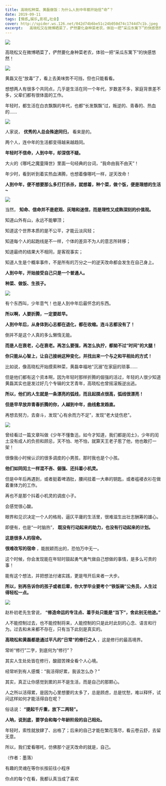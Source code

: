 ```yaml
---
title: 高晓松种菜、黄磊做饭：为什么人到中年都开始信“命”？
date: 2019-09-11
tags: [情感,娱乐,影视,社会]
cover: http://spider.ws.126.net/042d74b6be51c24b050d74c1744d7c1b.jpeg
excerpt:   高晓松又在微博晒菜了，俨然要化身种菜老农，体验一把“采瓜东篱下”的快感悠然！![](http:
---
```

![](http://spider.ws.126.net/042d74b6be51c24b050d74c1744d7c1b.jpeg)  

高晓松又在微博晒菜了，俨然要化身种菜老农，体验一把“采瓜东篱下”的快感悠然！

![](http://spider.ws.126.net/6918e9c2810e003208c93c08d30b497d.jpeg)  

黄磊又在“放毒”了，看上去美味势不可挡，但也只能看看。

想想两人有很多个共同点，几乎是生活在同一个年代，岁数差不多，家庭背景差不多，父辈们都有很体面的工作。

年轻时，都生活在白衣飘飘的年代，也都“长发飘飘”过，叛逆的、青春的、热血的……

![](http://spider.ws.126.net/d150662fa92a281c01055746edb2609d.jpeg)  

人家说， **优秀的人总会殊途同归，** 看来是的。

两个人，连中年的生活都变得越来越趋同。

**年轻时不信命，人到中年，却深信不疑。**

大火的《哪吒之魔童降世》里面一句经典的台词，“我命由我不由天”！

年少时，看到听到着实热血沸腾，也想着像哪吒一样，逆天改命！

**人到中年，便不想要那么多打打杀杀，就想着，种个菜，做个饭，便是理想的生活~**

![](http://spider.ws.126.net/1d77881b4946c7db455a6a175dac4bc7.jpeg)  

当然， **知命、信命并不是悲观、灰暗和迷信，而是理性又成熟深刻的价值观。**

知道山外有山，永远不能攀顶；

知道这个世界本质的是不公平，才能云淡风轻；

知道每个人的起跑线是不一样，个体的差异不为人的意志所转移；

知道最终的结果大不相同，是客观事实；

知道人生是个概率事件，不是所有的万分之一的逆天改命都会发生在自己身上。

**人到中年，开始接受自己只是一个普通人。**

**种菜、做饭、生孩子。**

![](http://spider.ws.126.net/5eecf7bdab85e48b3b22d947295234bc.jpeg)  

有个东西叫，少年意气！也是人到中年后最怀念的东西。

**所以啊，人要折腾，一定要趁早。**

**人到中年后，从身体到心志都在退化，都在收缩。连斗志都没有了！**

倒并不是这个人真的多么懒惰无能。

**而是人在衰老，心在衰老。再怎么要强，再怎么执拧，都拗不过“时间”的大腿！**

**你只能从心智上，让自己接纳这种变化，并找出来一个与之和平相处的方式！**

比如说，像高晓松开始摸索种菜，黄磊幸福地“沉溺”在家庭的琐事......

但是他们都有这个资本啊，因为年轻时那样折腾的倔强的活过，年轻的人很少知道黄磊其实也是发过好几个专辑的文艺青年，高晓松也曾摇滚叛逆出逃。

**所以，他们的人生就是一条漂亮的弧线，而且起掷点很高，弧线很漂亮！**

**但是早早放弃青春折腾的你，人越到中年，曲线愈发趋直。**

再想去努力，去奋斗，发现“心有余而力不足”，发现“老大徒伤悲”。

![](http://spider.ws.126.net/bac3f31dd364e01e1a17e2e3ae1f40e4.jpeg)  

曾经看过一篇文章叫做《少年不懂鲁迅，如今才知道，我们都是闰土》，少年的闰土没有成人的负担和顾忌，天不怕、地不怕，就算天王老子惹了他，他也敢打一架！

很像我小时候认识的很多调皮的小男孩，那时我也是个小孩。

**他们如同闰土一样混不吝、倔强、还抖着小机灵。**

但是中年后再遇到，或者挺着啤酒肚，腰间挂着一大串的钥匙，或者褴褛衣衫在做着重体力的工作。

再也不是那个抖着小机灵的调皮小子。

会感觉很心酸。

眼界和见识决定一个人的格局，逼仄平庸的生活里，很难滋生出壮志酬筹的雄心。

即便有，也是“一时脑热”， **既没有行动起来的助力，也没有行动起来的计划。**

**这是很多人的宿命。**

**很难改写的宿命** ，能脱颖而出的，恐怕万中无一。

这个时候，你会发现能在年轻时鼓起勇气勇气做自己想做的事情，是多么可贵的事！

能有这个想法，并把想法付诸实践，更是甩开后来者一大步。

**所以，别再告诉你的孩子或者后辈，你大学毕业要考个“铁饭碗”公务员，人生过得轻松一点。**

![](http://spider.ws.126.net/81a72a12a947784c1045cd570ef5975e.jpeg)  

赵朴初老先生曾说， **“修造命运的专注点、着手处只能是“当下”，舍此别无他途。”**

人不能控制过去，也不能控制将来，人能控制的只是此时此刻的心念、语言和行为。过去和未来都不存在，只有当下此刻是真实的。

**高晓松和黄磊都是通过平凡的”日常“的修行之人** ，这是修行的最高境界。

常听“修行”二字，到底何为“修行”？

其实人生处处皆在修行，酸甜苦辣全看个人心境。

经常听到有人感慨：“我活得好累，我该怎么办？”

其实，真正让你感觉到累的并不是生活，而是自己的那颗心。

人之所以活得累，是因为心里想要的太多了，总是顾虑，总是忧愁，难以释怀，试问这样如何才能活得自在呢？

俗话说： **“提起千斤重，放下二两轻”。**

**人呐，说到底，要学会和每个年龄阶段的自己相处。**

年轻时，索性就放肆了、出格了；后来的自己才能在繁花落尽，看云卷云舒，去留无意。

所以，我们爱看哪吒，仿佛那个逆天改命的就是，自己。

（作者：墨落）

有趣的灵魂在等你长按前往小程序

  
你点的每个在看，我都认真当成了喜欢

